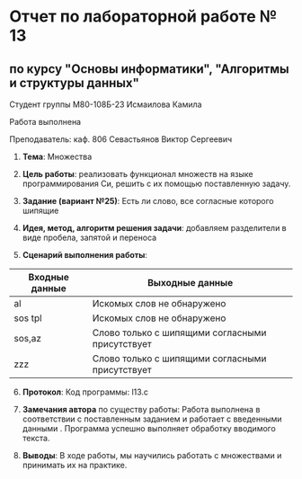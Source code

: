 # Отчет по лабораторной работе № 13
## по курсу "Основы информатики", "Алгоритмы и структуры данных"

Студент группы М80-108Б-23 Исмаилова Камила

Работа выполнена

Преподаватель: каф. 806 Севастьянов Виктор Сергеевич

1. **Тема**: Множества
2. **Цель работы**: реализовать функционал множеств на языке программирования Си, решить с их помощью поставленную задачу.
3. **Задание (вариант №25)**: Есть ли слово, все согласные которого шипящие
4. **Идея, метод, алгоритм решения задачи**: 
 добавляем разделители в виде пробела, запятой и переноса

6. **Сценарий выполнения работы**:

| Входные данные | Выходные данные | 
|----------------|-----------------|
| al            | Искомых слов не обнаружено               | 
| sos tpl          | Искомых слов не обнаружено              | 
| sos,az           | Слово только с шипящими согласными присутствует      | 
| zzz            | Слово только с шипящими согласными присутствует        | 

6. **Протокол**: Код программы: l13.c
7. **Замечания автора** по существу работы: Работа выполнена в соответствии с поставленным заданием и работает с введенными данными . Программа успешно выполняет  обработку вводимого текста. 

8. **Выводы**: В ходе работы, мы научились работать с множествами и принимать их на практике.
